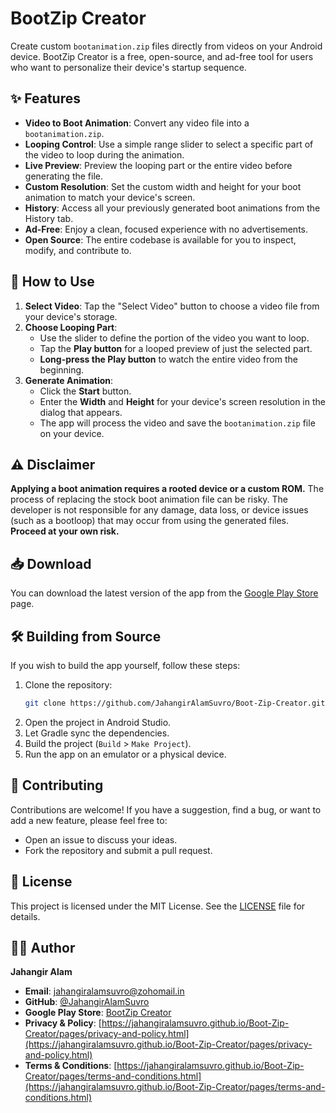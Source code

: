# BootZip Creator

[](https://opensource.org/licenses/MIT)
[](https://www.android.com)

Create custom `bootanimation.zip` files directly from videos on your Android device. BootZip Creator is a free, open-source, and ad-free tool for users who want to personalize their device's startup sequence.

## ✨ Features

  - **Video to Boot Animation**: Convert any video file into a `bootanimation.zip`.
  - **Looping Control**: Use a simple range slider to select a specific part of the video to loop during the animation.
  - **Live Preview**: Preview the looping part or the entire video before generating the file.
  - **Custom Resolution**: Set the custom width and height for your boot animation to match your device's screen.
  - **History**: Access all your previously generated boot animations from the History tab.
  - **Ad-Free**: Enjoy a clean, focused experience with no advertisements.
  - **Open Source**: The entire codebase is available for you to inspect, modify, and contribute to.


## 🚀 How to Use

1.  **Select Video**: Tap the "Select Video" button to choose a video file from your device's storage.
2.  **Choose Looping Part**:
      * Use the slider to define the portion of the video you want to loop.
      * Tap the **Play button** for a looped preview of just the selected part.
      * **Long-press the Play button** to watch the entire video from the beginning.
3.  **Generate Animation**:
      * Click the **Start** button.
      * Enter the **Width** and **Height** for your device's screen resolution in the dialog that appears.
      * The app will process the video and save the `bootanimation.zip` file on your device.

## ⚠️ Disclaimer

**Applying a boot animation requires a rooted device or a custom ROM.** The process of replacing the stock boot animation file can be risky. The developer is not responsible for any damage, data loss, or device issues (such as a bootloop) that may occur from using the generated files. **Proceed at your own risk.**

## 📥 Download

You can download the latest version of the app from the [Google Play Store](https://play.google.com/store/apps/details?id=bootanimation.zip.bootzipcreator) page.

## 🛠️ Building from Source

If you wish to build the app yourself, follow these steps:

1.  Clone the repository:
    ```sh
    git clone https://github.com/JahangirAlamSuvro/Boot-Zip-Creator.git
    ```
2.  Open the project in Android Studio.
3.  Let Gradle sync the dependencies.
4.  Build the project (`Build` \> `Make Project`).
5.  Run the app on an emulator or a physical device.

## 🤝 Contributing

Contributions are welcome\! If you have a suggestion, find a bug, or want to add a new feature, please feel free to:

  - Open an issue to discuss your ideas.
  - Fork the repository and submit a pull request.

## 📄 License

This project is licensed under the MIT License. See the [LICENSE](https://www.google.com/search?q=https://github.com/JahangirAlamSuvro/Boot-Zip-Creator/blob/main/LICENSE) file for details.

## 🧑‍💻 Author

**Jahangir Alam**

  - **Email**: [jahangiralamsuvro@zohomail.in](mailto:jahangiralamsuvro@zohomail.in)
  - **GitHub**: [@JahangirAlamSuvro](https://www.google.com/search?q=https://github.com/JahangirAlamSuvro)
  - **Google Play Store**: [BootZip Creator](https://play.google.com/store/apps/details?id=bootanimation.zip.bootzipcreator)
  - **Privacy & Policy**: [https://jahangiralamsuvro.github.io/Boot-Zip-Creator/pages/privacy-and-policy.html](https://jahangiralamsuvro.github.io/Boot-Zip-Creator/pages/privacy-and-policy.html)
  - **Terms & Conditions**: [https://jahangiralamsuvro.github.io/Boot-Zip-Creator/pages/terms-and-conditions.html](https://jahangiralamsuvro.github.io/Boot-Zip-Creator/pages/terms-and-conditions.html)

